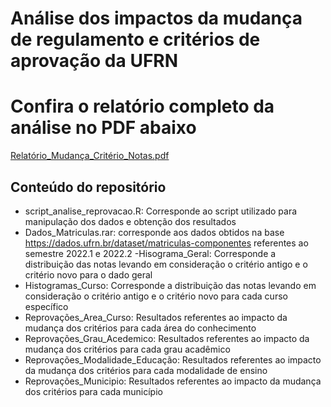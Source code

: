 # Análise dos impactos da mudança de regulamento e critérios de aprovação da UFRN

# Confira o relatório completo da análise no PDF abaixo

[Relatório_Mudança_Critério_Notas.pdf](https://github.com/DougFelipe/impactos_novo_regulamento_UFRN/files/12101073/Relatorio_Mudanca_Criterio_Notas.pdf)

## Conteúdo do repositório

 - script_analise_reprovacao.R:  Corresponde ao script utilizado para manipulação dos dados e obtenção dos resultados
 - Dados_Matriculas.rar: corresponde aos dados obtidos na base https://dados.ufrn.br/dataset/matriculas-componentes referentes ao semestre 2022.1 e 2022.2
-Hisograma_Geral: Corresponde a distribuição das notas levando em consideração o critério antigo e o critério novo para o dado geral
- Histogramas_Curso: Corresponde a distribuição das notas levando em consideração o critério antigo e o critério novo para cada curso específico
- Reprovações_Area_Curso: Resultados referentes ao impacto da mudança dos critérios para cada área do conhecimento
- Reprovações_Grau_Acedemico: Resultados referentes ao impacto da mudança dos critérios para cada grau acadêmico
- Reprovações_Modalidade_Educação: Resultados referentes ao impacto da mudança dos critérios para cada modalidade de ensino
- Reprovações_Municipio: Resultados referentes ao impacto da mudança dos critérios para cada município
